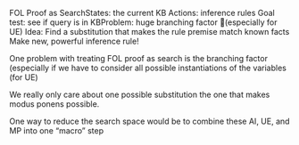 FOL Proof as SearchStates: the current KB
Actions: inference rules
Goal test: see if query is in KBProblem: huge branching factor (especially for UE)
Idea: Find a substitution that makes the rule premise match known facts
Make new, powerful inference rule!

One problem with treating FOL proof as search is the branching factor (especially if we have to consider all possible instantiations of the variables (for UE)

We really only care about one possible substitution the one that makes modus ponens possible.

One way to reduce the search space would be to combine these AI, UE, and MP into one “macro” step
